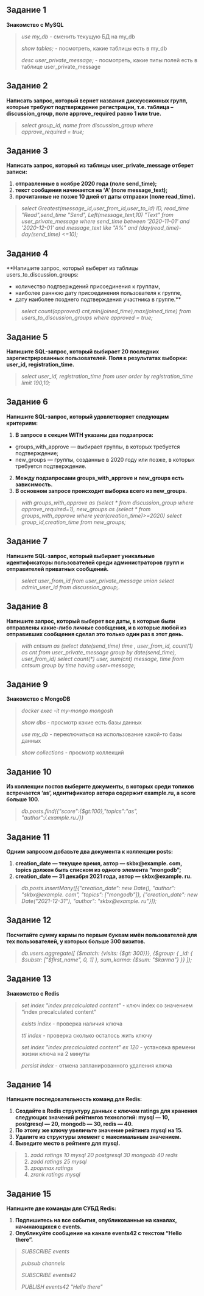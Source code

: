 ## Задание 1
**Знакомство с MySQL**
> *use my_db* - сменить текущую БД на my_db
> 
> *show tables;* - посмотреть, какие таблицы есть в my_db
>
> *desc user_private_message;* - посмотреть, какие типы полей есть в таблице user_private_message

## Задание 2 
**Написать запрос, который вернет названия дискуссионных групп, которые требуют подтверждение регистрации, т.е. таблица – discussion_group, поле approve_required равно 1 или true.**
>*select group_id, name from discussion_group where approve_required = true;*

## Задание 3
**Написать запрос, который из таблицы user_private_message отберет записи:**
1. **отправленные в ноябре 2020 года (поле send_time);**
2. **текст сообщения начинается на ‘A’ (поле message_text);**
3. **прочитанные не позже 10 дней от даты отправки (поле read_time).**
> *select Greatest(message_id,user_from_id,user_to_id) ID, read_time "Read",send_time "Send", Left(message_text,10)*
> *"Text" from user_private_message where send_time between '2020-11-01' and '2020-12-01' and message_text like "A%"*
> *and (day(read_time)-day(send_time) <=10);*

## Задание 4
**Напишите запрос, который выберет из таблицы users_to_discussion_groups:
- количество подтверждений присоединения к группам,
- наиболее раннюю дату присоединения пользователя к группе,
- дату наиболее позднего подтверждения участника в группе.**
> *select count(approved) cnt,min(joined_time),max(joined_time) from users_to_discussion_groups where approved = true;*

## Задание 5
**Напишите SQL-запрос, который выбирает 20 последних зарегистрированных
пользователей. Поля в результатах выборки: user_id, registration_time.**
> *select user_id, registration_time from user order by registration_time limit 190,10;*

## Задание 6
**Напишите SQL-запрос, который удовлетворяет следующим критериям:**
1) **В запросе в секции WITH указаны два подзапроса:**
- groups_with_approve — выбирает группы, в которых требуется подтверждение;
- new_groups — группы, созданные в 2020 году или позже, в которых требуется подтверждение.
2) **Между подзапросами groups_with_approve и new_groups есть зависимость.**
3) **В основном запросе происходит выборка всего из new_groups.**
>*with*
>*groups_with_approve as (select * from  discussion_group where approve_required=1),*
>*new_groups as (select * from groups_with_approve where year(creation_time)>=2020)*
>*select group_id,creation_time*
>*from new_groups;*

## Задание 7
**Напишите SQL-запрос, который выбирает уникальные идентификаторы
пользователей среди администраторов групп и отправителей приватных
сообщений.**
>*select user_from_id from user_private_message union select admin_user_id from discussion_group;.*


## Задание 8
**Напишите запрос, который выберет все даты, в которые были отправлены
какие-либо личные сообщения, и в которые любой из отправивших сообщения
сделал это только один раз в этот день.**

> _with cntsum as (select date(send_time) time ,  user_from_id, count(1) as cnt from 
> user_private_message group by date(send_time), user_from_id)
> select count(*)_ _user, sum(cnt) message, time from cntsum group by time having user=message;_

## Задание 9
**Знакомство с MongoDB**
>*docker exec -it my-mongo mongosh*
>
>*show dbs* - просмотр какие есть базы данных
>
>*use my_db* - переключиться на использование какой-то базы данных
>
>*show collections* - просмотр коллекций

## Задание 10
**Из коллекции постов выберите документы, в которых среди топиков
встречается ‘as’, идентификатор автора содержит example.ru, а score больше
100.**
> _db.posts.find({"score":{$gt:100},"topics":"as", "author":/.*example.ru.*/})_

## Задание 11
**Одним запросом добавьте два документа к коллекции posts:**
1) **creation_date — текущее время, автор — skbx@example. com, topics должен быть списком из одного элемента “mongodb”;**
2) **creation_date — 31 декабря 2021 года, автор — skbx@example. ru.**
>*db.posts.insertMany([{"creation_date": new Date(), "author": "skbx@example. com", "topics": ["mongodb"]}, {"creation_date": new Date("2021-12-31"), "author": "skbx@example. ru"}]);*

## Задание 12
**Посчитайте сумму кармы по первым буквам имён пользователей для тех
пользователей, у которых больше 300 визитов.**
> *db.users.aggregate([
	{$match: {visits: {$gt: 300}}},	
	{$group: { _id: 
		{ $substr: ["$first_name", 0, 1] }, 
		sum_karma: {$sum: "$karma"}
	}}
]);*


## Задание 13
**Знакомство с Redis**
>*set index "index precalculated content"* - ключ index со значением “index precalculated content”
>
>*exists index* - проверка наличия ключа
>
>*ttl index* - проверка сколько осталось жить ключу
>
>*set index "index precalculated content" ex 120* - установка времени жизни ключа на 2 минуты
>
>*persist index* - отмена запланированного удаления ключа

## Задание 14
**Напишите последовательность команд для Redis:**
1. **Создайте в Redis структуру данных с ключом ratings для хранения
следующих значений рейтингов технологий: mysql — 10, postgresql — 20,
mongodb — 30, redis — 40.**
2. **По этому же ключу увеличьте значение рейтинга mysql на 15.**
3. **Удалите из структуры элемент с максимальным значением.**
4. **Выведите место в рейтинге для mysql.**
   
> 1. *zadd ratings 10 mysql 20 postgresql 30 mongodb 40 redis*
> 2. *zadd ratings 25 mysql*
> 3. *zpopmax ratings*
> 4. *zrank ratings mysql*

## Задание 15
**Напишите две команды для СУБД Redis:**
1. **Подпишитесь на все события, опубликованные на каналах, начинающихся с events.**
2. **Опубликуйте сообщение на канале events42 с текстом “Hello there”.**
>*SUBSCRIBE events*
>
>*pubsub channels*
>
>*SUBSCRIBE events42*
>
>*PUBLISH events42 "Hello there"*

